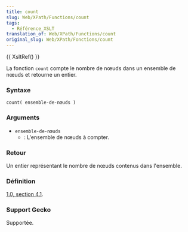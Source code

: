 ```yaml
---
title: count
slug: Web/XPath/Functions/count
tags:
  - Référence_XSLT
translation_of: Web/XPath/Functions/count
original_slug: Web/XPath/Fonctions/count
---
```

{{ XsltRef() }}

La fonction `count` compte le nombre de nœuds dans un ensemble de nœuds et retourne un entier.

### Syntaxe

```
count( ensemble-de-nœuds )
```

### Arguments

- `ensemble-de-nœuds`
  - : L'ensemble de nœuds à compter.

### Retour

Un entier représentant le nombre de nœuds contenus dans l'ensemble.

### Définition

[1.0, section 4.1](http://www.w3.org/TR/xpath#function-count).

### Support Gecko

Supportée.
